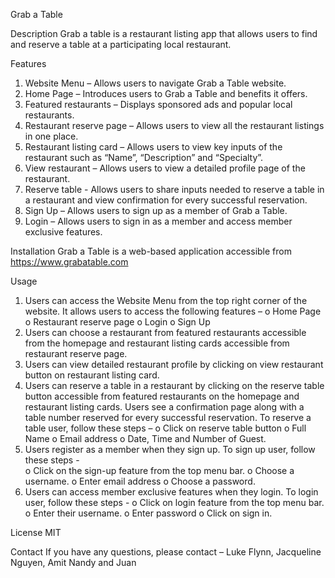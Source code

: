 Grab a Table

Description
Grab a table is a restaurant listing app that allows users to find and reserve a table at a participating local restaurant.

Features
1) Website Menu – Allows users to navigate Grab a Table website.
2) Home Page – Introduces users to Grab a Table and benefits it offers.
3) Featured restaurants – Displays sponsored ads and popular local restaurants. 
4) Restaurant reserve page – Allows users to view all the restaurant listings in one place.
5) Restaurant listing card – Allows users to view key inputs of the restaurant such as “Name”, “Description” and “Specialty”. 
6) View restaurant – Allows users to view a detailed profile page of the restaurant.
7) Reserve table - Allows users to share inputs needed to reserve a table in a restaurant and view confirmation for every successful reservation.
8) Sign Up – Allows users to sign up as a member of Grab a Table.
9) Login – Allows users to sign in as a member and access member exclusive features.

Installation
Grab a Table is a web-based application accessible from https://www.grabatable.com

Usage
1) Users can access the Website Menu from the top right corner of the website. It allows users to access the following features – 
    o	Home Page
    o	Restaurant reserve page
    o	Login 
    o	Sign Up
2) Users can choose a restaurant from featured restaurants accessible from the homepage and restaurant listing cards accessible from restaurant reserve page.
3) Users can view detailed restaurant profile by clicking on view restaurant button on restaurant listing card. 
4) Users can reserve a table in a restaurant by clicking on the reserve table button accessible from featured restaurants on the homepage and restaurant listing cards. Users see a confirmation page along with a table number reserved for every successful reservation. To reserve a table user, follow these steps –
    o	Click on reserve table button
    o	Full Name
    o	Email address
    o	Date, Time and Number of Guest.
5) Users register as a member when they sign up. To sign up user, follow these steps -  
    o	Click on the sign-up feature from the top menu bar. 
    o	Choose a username.
    o	Enter email address
    o	Choose a password.
6) Users can access member exclusive features when they login. To login user, follow these steps -
    o	Click on login feature from the top menu bar.
    o	Enter their username.
    o	Enter password
    o	Click on sign in.

License
MIT

Contact
If you have any questions, please contact – Luke Flynn, Jacqueline Nguyen, Amit Nandy and Juan 

